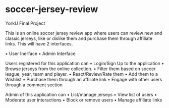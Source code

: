 # soccer-jersey-review
YorkU Final Project

This is an online soccer jersey review app where users can review new and classic jerseys, like or dislike them and purchase them through affiliate links. This will have 2 interfaces.

•	User Inerface
•	Admin Interface

Users registered for this application can
•	Login/Sign Up to the application
•	Browse jerseys from the online collection.
•	Filter them based on soccer league, year, team and player.
•	React/Review/Rate them
•	Add them to a Wishlist
•	Purchase them through an affiliate link
•	Engage with other users through a comment section

Admin of this application can
•	List/manage jerseys
•	View list of users
•	Moderate user interactions
•	Block or remove users
•	Manage affiliate links 
